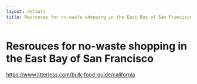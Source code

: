 ```yaml
---
layout: default
title: Resrouces for no-waste shopping in the East Bay of San Francisco
---
```

# Resrouces for no-waste shopping in the East Bay of San Francisco 

https://www.litterless.com/bulk-food-guide/california